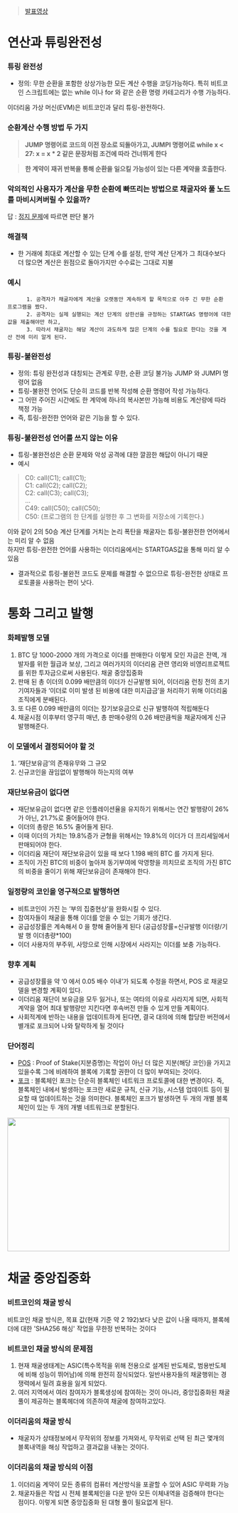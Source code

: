 > [발표영상](https://youtu.be/HM-b7CrTOCg)

연산과 튜링완전성
===
### 튜링 완전성
* 정의: 무한 순환을 포함한 상상가능한 모든 계산 수행을 코딩가능하다. 특히 비트코인 스크립트에는 없는 while 이나 for 와 같은 순환 명령 카테고리가 수행 가능하다.

이더리움 가상 머신(EVM)은 비트코인과 달리 튜링-완전하다. 
### 순환계산 수행 방법 두 가지
> **JUMP 명령어로 코드의 이전 장소로 되돌아가고, JUMPI 명령어로 while x < 27: x = x * 2 같은 문장처럼 조건에 따라 건너뛰게 한다**
 
> **한 계약이 재귀 반복을 통해 순환을 일으킬 가능성이 있는 다른 계약을 호출한다.**


### 악의적인 사용자가 계산을 무한 순환에 빠뜨리는 방법으로 채굴자와 풀 노드를 마비시켜버릴 수 있을까?    
답 : [정지 문제](https://ko.wikipedia.org/wiki/%EC%A0%95%EC%A7%80_%EB%AC%B8%EC%A0%9C)에 따르면 판단 불가

### 해결책
* 한 거래에 최대로 계산할 수 있는 단계 수를 설정, 만약 계산 단계가 그 최대수보다 더 많으면 계산은 원점으로 돌아가지만 수수료는 그대로 지불

### 예시 
          
          1. 공격자가 채굴자에게 계산을 오랫동안 계속하게 할 목적으로 아주 긴 무한 순환 프로그램을 짰다.     
          2. 공격자는 실제 실행되는 계산 단계의 상한선을 규정하는 STARTGAS 명령어에 대한 값을 제출해야만 하고, 
          3. 따라서 채굴자는 해당 계산이 과도하게 많은 단계의 수를 필요로 한다는 것을 계산 전에 미리 알게 된다.
### 튜링-불완전성
* 정의: 튜링 완전성과 대칭되는 관계로 무한, 순환 코딩 불가능 JUMP 와 JUMPI 명령어 없음
* 튜링-불완전 언어도 단순히 코드를 반복 작성해 순환 명령어 작성 가능하다.    
* 그 어떤 주어진 시간에도 한 계약에 하나의 복사본만 가능해 비용도 계산량에 따라 책정 가능
* 즉, 튜링-완전한 언어와 같은 기능을 할 수 있다.
### 튜링-불완전성 언어를 쓰지 않는 이유 
* 튜링-불완전성은 순환 문제와 악성 공격에 대한 깔끔한 해답이 아니기 때문
* 예시
> C0: call(C1); call(C1);   
> C1: call(C2); call(C2);   
> C2: call(C3); call(C3);   
> ...   
> C49: call(C50); call(C50);   
> C50: (프로그램의 한 단계를 실행한 후 그 변화를 저장소에 기록한다.)
         
 이와 같이 2의 50승 계산 단계를 거치는 논리 폭탄을 채굴자는  튜링-불완전한 언어에서는 미리 알 수 없음   
 하지만  튜링-완전한 언어를 사용하는 이더리움에서는 STARTGAS값을 통해 미리 알 수 있음   
* 결과적으로 튜링-불완전 코드도 문제를 해결할 수 없으므로 튜링-완전한 상태로 프로토콜을 사용하는 편이 낫다.

통화 그리고 발행
===
### 화페발행 모델
1. BTC 당 1000-2000 개의 가격으로 이더를 판매한다 이렇게 모인 자금은 전액, 개발자를 위한 월급과 보상, 그리고 여러가지의 이더리움 관련 영리와 비영리프로젝트를 위한 투자금으로써 사용된다.
채굴 중앙집중화
2.	판매 된 총 이더의 0.099 배만큼의 이더가 신규발행 되어, 이더리움 런칭 전의 초기기여자들과 ‘이더로 이미 발생 된 비용에 대한 미지급금’을 처리하기 위해 이더리움조직에게 분배된다.
3.	또 다른 0.099 배만큼의 이더는 장기보유금으로 신규 발행하여 적립해둔다
4.	채굴시점 이후부터 영구히 매년, 총 판매수량의 0.26 배만큼씩을 채굴자에게 신규 발행해준다. 


### 이 모델에서 결정되어야 할 것 
1.	‘재단보유금’의 존재유무와 그 규모
2.	신규코인을 끊임없이 발행해야 하는지의 여부

### 재단보유금이 없다면
* 재단보유금이 없다면 같은 인플레이션율을 유지하기 위해서는 연간 발행량이 26%가 아닌, 21.7%로 줄어들어야 한다.
* 이더의 총량은 16.5% 줄어들게 된다.
* 이때 이더의 가치는 19.8%증가 균형을 위해서는 19.8%의 이더가 더 프리세일에서 판매되어야 한다.
* 이더리움 재단이 재단보유금이 있을 때 보다 1.198 배의 BTC 를 가지게 된다.
* 조직이 가진 BTC의 비중이 높아져 동기부여에 악영향을 끼치므로 조직의 가진 BTC의 비중을 줄이기 위해 재단보유금이 존재해야 한다.

### 일정량의 코인을 영구적으로 발행하면  
* 비트코인이 가진 는 ‘부의 집중현상’을 완화시킬 수 있다.
* 참여자들이 채굴을 통해 이더를 얻을 수 있는 기회가 생긴다.
* 공급성장률은 계속해서 0 을 향해 줄어들게 된다   (공급성장률=신규발행 이더량/기발 행 이더총량*100)
* 이더 사용자의 부주위, 사망으로 인해 시장에서 사라지는 이더를 보충 가능하다.

### 향후 계획
* 공급성장률을 약 ‘0 에서 0.05 배수 이내’가 되도록 수정을 하면서, POS 로 채굴모델을 변경할 계획이 있다.
* 이더리움 재단이 보유금을 모두 잃거나, 또는 여타의 이유로 사라지게 되면, 사회적계약을 열어 최대 발행량만 지킨다면 후속버전 만들 수 있게 만들 계획이다.
* 사회적계에 반하는 내용을 업데이트하게 된다면, 결국 대의에 의해 합당한 버전에서 별개로 포크되어 나와 탈락하게 될 것이다
### 단어정리
* [POS](https://steemit.com/kr/@jsralph/proof-of-stake-1-pow-vs-pos) : Proof of Stake(지분증명)는 작업이 아닌 더 많은 지분(해당 코인)을 가지고 있을수록 그에 비례하여 블록에 기록할 권한이 더 많이 부여되는 것이다.
* [포크](https://www.btcc.com/ko-KR/academy/crypto-basics/what-is-a-soft-fork-and-a-hard-fork-introduction-to-blockchain-terminology) : 블록체인 포크는 단순히 블록체인 네트워크 프로토콜에 대한 변경이다. 즉, 블록체인 내에서 발생하는 포크란 새로운 규칙, 신규 기능, 시스템 업데이트 등이 필요할 때 업데이트하는 것을 의미한다. 블록체인 포크가 발생하면 두 개의 개별 블록체인이 있는 두 개의 개별 네트워크로 분할된다.
<img src="https://blog.btcc.com/wp-content/uploads/2022/08/%E6%9C%89%E5%BA%A620220805101847.png" width="500" height="300">

채굴 중앙집중화 
===
### 비트코인의 채굴 방식
비트코인 채굴 방식은, 목표 값(현재 기준 약 2 192)보다 낮은 값이 나올 때까지, 블록헤더에 대한 'SHA256 해싱' 작업을 무한정 반복하는 것이다 

### 비트코인 채굴 방식의 문제점
1. 현재 채굴생태계는 ASIC(특수목적을 위해 전용으로 설계된 반도체로, 범용반도체에 비해 성능이 뛰어남)에 의해 완전히 잠식되었다. 일반사용자들의 채굴행위는 경쟁력에서 밀려 효용을 잃게 되었다.
2. 여러 지역에서 여러 참여자가 블록생성에 참여하는 것이 아니라, 중앙집중화된 채굴풀이 제공하는 블록헤더에 의존하여 채굴에 참여하고있다.

### 이더리움의 채굴 방식 
* 채굴자가 상태정보에서 무작위의 정보를 가져와서, 무작위로 선택 된 최근 몇개의 블록내역을 해싱 작업하고 결과값을 내놓는 것이다.

### 이더리움의 채굴 방식의 이점
1. 이더리움 계약이 모든 종류의 컴퓨터 계산방식을 포괄할 수 있어 ASIC 무력화 가능
2. 채굴자들은 작업 시 전체 블록체인을 다운 받아 모든 이체내역을 검증해야 한다는 점이다. 이렇게 되면 중앙집중화 된 대형 풀이 필요없게 된다.
